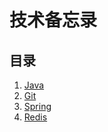 # 技术备忘录

## 目录

  1. [Java](java/README.md)
  2. [Git](git/README.md)
  3. [Spring](spring/README.md)
  4. [Redis](redis/README.md)

